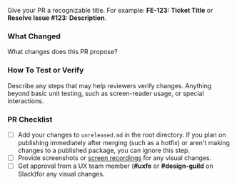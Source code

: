 Give your PR a recognizable title. For example: **FE-123: Ticket Title** or **Resolve Issue #123: Description**.

### What Changed
What changes does this PR propose? 

### How To Test or Verify
Describe any steps that may help reviewers verify changes.
Anything beyond basic unit testing, such as screen-reader usage, or special interactions.

### PR Checklist
- [ ] Add your changes to `unreleased.md` in the root directory. If you plan on publishing immediately after merging (such as a hotfix) or aren't making changes to a published package, you can ignore this step.
- [ ] Provide screenshots or [screen recordings](https://getkap.co/) for any visual changes.
- [ ] Get approval from a UX team member (**#uxfe** or **#design-guild** on Slack)for any visual changes.
